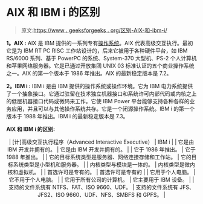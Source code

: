 # AIX 和 IBM i 的区别

> 原文:[https://www . geeksforgeeks . org/区别-AIX-和-ibm-i/](https://www.geeksforgeeks.org/difference-between-aix-and-ibm-i/)

**1。AIX :**
AIX 是 IBM 提供的一系列专有[操作系统](https://www.geeksforgeeks.org/introduction-of-operating-system-set-1/)。AIX 代表高级交互执行。最初它是为 IBM RT PC RISC 工作站设计的，后来它被用于各种硬件平台，如 IBM RS/6000 系列、基于 PowerPC 的系统、System-370 大型机、PS-2 个人计算机和苹果网络服务器。它是已通过开放集团 UNIX 03 标准认证的五个商业操作系统之一。AIX 的第一个版本于 1986 年推出。AIX 的最新稳定版本是 7.2。

**2。IBM i :**
IBM i 是由 IBM 提供的操作系统或操作环境。它为 IBM 电力系统提供了一个抽象接口。它通过驻留在技术独立机器接口和系统许可内部代码或内核之上的低层机器接口代码或微码来工作。它使 IBM Power 平台能够支持各种各样的业务应用，并且可以与其他操作系统共存。它是一个闭源操作系统。IBM i 的第一个版本于 1988 年推出。IBM i 的最新稳定版本是 7.3。

**AIX 和 IBM i 的区别:**

<center>

| [计]高级交互执行程序（Advanced Interactive Executive） | IBM i |
| 它是由 IBM 开发并拥有的。 | 它是由 IBM 开发并拥有的。 |
| 它于 1986 年推出。 | 它于 1988 年推出。 |
| 它的目标系统类型是服务器、网络连接存储和工作站。 | 它的目标系统类型是小型机和服务器。 |
| 内核类型与模块是一体的。 | 内核类型是微内核和虚拟机。 |
| 首选许可是专有的。 | 首选许可是专有的 |
| 它用于个人电脑。 | 它不用于个人电脑。 |
| 它用于所有公司的计算机。 | 它主要用于 IBM 设备。 |
| 支持的文件系统有 NTFS、FAT、ISO 9660、UDF。 | 支持的文件系统有 JFS、JFS2、ISO 9660、UDF、NFS、SMBFS 和 GPFS。 |

</center>